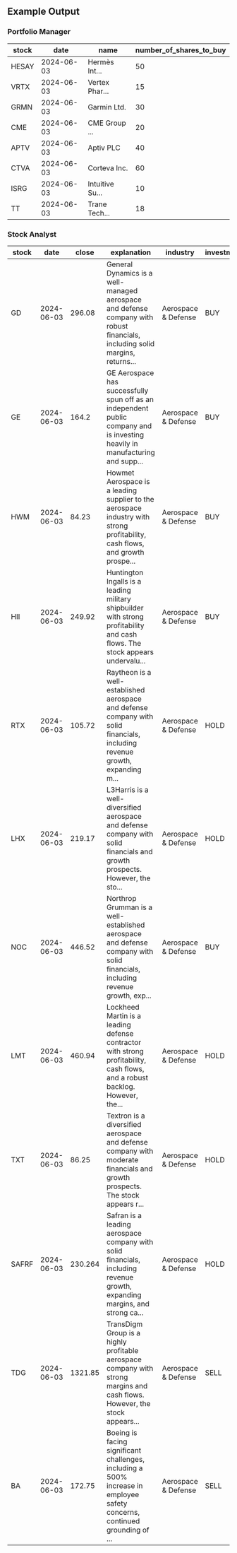 ## Example Output

### Portfolio Manager

| stock | date       | name             | number_of_shares_to_buy |
|-------|------------|------------------|-------------------------|
| HESAY | 2024-06-03 | Hermès Int...    | 50                      |
| VRTX  | 2024-06-03 | Vertex Phar...   | 15                      |
| GRMN  | 2024-06-03 | Garmin Ltd.      | 30                      |
| CME   | 2024-06-03 | CME Group ...    | 20                      |
| APTV  | 2024-06-03 | Aptiv PLC        | 40                      |
| CTVA  | 2024-06-03 | Corteva Inc.     | 60                      |
| ISRG  | 2024-06-03 | Intuitive Su...  | 10                      |
| TT    | 2024-06-03 | Trane Tech...    | 18                      |


### Stock Analyst

| stock | date       | close   | explanation                                                                                                                   | industry            | investment | name          | rank |
|-------|------------|---------|-------------------------------------------------------------------------------------------------------------------------------|---------------------|------------|---------------|------|
| GD    | 2024-06-03 | 296.08  | General Dynamics is a well-managed aerospace and defense company with robust financials, including solid margins, returns...  | Aerospace & Defense | BUY        | General Dy... | 1    |
| GE    | 2024-06-03 | 164.2   | GE Aerospace has successfully spun off as an independent public company and is investing heavily in manufacturing and supp... | Aerospace & Defense | BUY        | General El... | 2    |
| HWM   | 2024-06-03 | 84.23   | Howmet Aerospace is a leading supplier to the aerospace industry with strong profitability, cash flows, and growth prospe...  | Aerospace & Defense | BUY        | Howmet Ae...  | 3    |
| HII   | 2024-06-03 | 249.92  | Huntington Ingalls is a leading military shipbuilder with strong profitability and cash flows. The stock appears undervalu... | Aerospace & Defense | BUY        | Huntington... | 4    |
| RTX   | 2024-06-03 | 105.72  | Raytheon is a well-established aerospace and defense company with solid financials, including revenue growth, expanding m...  | Aerospace & Defense | HOLD       | Raytheon C... | 5    |
| LHX   | 2024-06-03 | 219.17  | L3Harris is a well-diversified aerospace and defense company with solid financials and growth prospects. However, the sto...  | Aerospace & Defense | HOLD       | L3Harris T... | 6    |
| NOC   | 2024-06-03 | 446.52  | Northrop Grumman is a well-established aerospace and defense company with solid financials, including revenue growth, exp...  | Aerospace & Defense | BUY        | Northrop G... | 7    |
| LMT   | 2024-06-03 | 460.94  | Lockheed Martin is a leading defense contractor with strong profitability, cash flows, and a robust backlog. However, the...  | Aerospace & Defense | HOLD       | Lockheed M... | 8    |
| TXT   | 2024-06-03 | 86.25   | Textron is a diversified aerospace and defense company with moderate financials and growth prospects. The stock appears r...  | Aerospace & Defense | HOLD       | Textron In... | 9    |
| SAFRF | 2024-06-03 | 230.264 | Safran is a leading aerospace company with solid financials, including revenue growth, expanding margins, and strong ca...    | Aerospace & Defense | HOLD       | Safran SA     | 10   |
| TDG   | 2024-06-03 | 1321.85 | TransDigm Group is a highly profitable aerospace company with strong margins and cash flows. However, the stock appears...    | Aerospace & Defense | SELL       | TransDigm...  | 11   |
| BA    | 2024-06-03 | 172.75  | Boeing is facing significant challenges, including a 500% increase in employee safety concerns, continued grounding of ...    | Aerospace & Defense | SELL       | The Boeing... | 12   |
